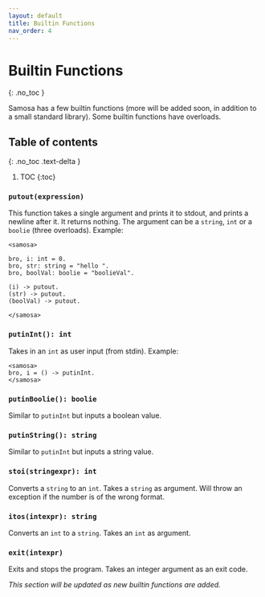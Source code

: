 ```yaml
---
layout: default
title: Builtin Functions
nav_order: 4
---
```


# Builtin Functions
{: .no_toc }

Samosa has a few builtin functions (more will be added soon, in addition to a small standard library). Some builtin functions have overloads.

## Table of contents
{: .no_toc .text-delta }

1. TOC
{:toc}

### `putout(expression)`

This function takes a single argument and prints it to stdout, and prints a newline after it. It returns nothing.
The argument can be a `string`, `int` or a `boolie` (three overloads).
Example:

```
<samosa>

bro, i: int = 0.
bro, str: string = "hello ".
bro, boolVal: boolie = "boolieVal".

(i) -> putout.
(str) -> putout.
(boolVal) -> putout.

</samosa>
```

### `putinInt(): int`

Takes in an `int` as user input (from stdin). Example:

```
<samosa>
bro, i = () -> putinInt.
</samosa>
```

### `putinBoolie(): boolie`

Similar to `putinInt` but inputs a boolean value.

### `putinString(): string`

Similar to `putinInt` but inputs a string value.

### `stoi(stringexpr): int`

Converts a `string` to an `int`. Takes a `string` as argument. Will throw an exception if the number is of the wrong format.

### `itos(intexpr): string`

Converts an `int` to a `string`. Takes an `int` as argument.

### `exit(intexpr)`

Exits and stops the program. Takes an integer argument as an exit code.

_This section will be updated as new builtin functions are added._
